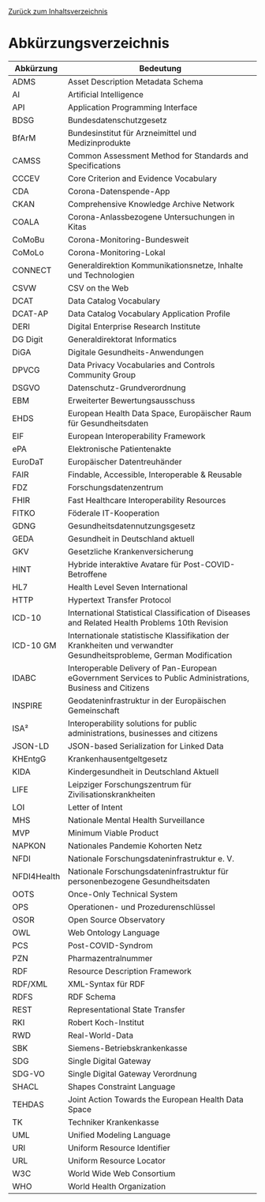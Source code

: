 [Zurück zum Inhaltsverzeichnis](https://healthdcat-ap-de.github.io/healthdcat-ap.de/report_stage_1.html)
# Abkürzungsverzeichnis
| Abkürzung | Bedeutung 
| --- | --- 
| ADMS | Asset Description Metadata Schema 
| AI | Artificial Intelligence
| API | Application Programming Interface
| BDSG | Bundesdatenschutzgesetz 
| BfArM | Bundesinstitut für Arzneimittel und Medizinprodukte 
| CAMSS | Common Assessment Method for Standards and Specifications 
| CCCEV | Core Criterion and Evidence Vocabulary 
| CDA | Corona-Datenspende-App 
| CKAN | Comprehensive Knowledge Archive Network 
| COALA | Corona-Anlassbezogene Untersuchungen in Kitas 
| CoMoBu | Corona-Monitoring-Bundesweit 
| CoMoLo | Corona-Monitoring-Lokal 
| CONNECT | Generaldirektion Kommunikationsnetze, Inhalte und Technologien 
| CSVW | CSV on the Web 
| DCAT | Data Catalog Vocabulary 
| DCAT-AP | Data Catalog Vocabulary Application Profile 
| DERI | Digital Enterprise Research Institute 
| DG Digit | Generaldirektorat Informatics 
| DiGA | Digitale Gesundheits-Anwendungen 
| DPVCG | Data Privacy Vocabularies and Controls Community Group 
| DSGVO | Datenschutz-Grundverordnung 
| EBM | Erweiterter Bewertungsausschuss 
| EHDS | European Health Data Space, Europäischer Raum für Gesundheitsdaten 
| EIF | European Interoperability Framework 
| ePA | Elektronische Patientenakte 
| EuroDaT | Europäischer Datentreuhänder 
| FAIR | Findable, Accessible, Interoperable & Reusable 
| FDZ | Forschungsdatenzentrum 
| FHIR | Fast Healthcare Interoperability Resources 
| FITKO | Föderale IT-Kooperation 
| GDNG | Gesundheitsdatennutzungsgesetz 
| GEDA | Gesundheit in Deutschland aktuell 
| GKV | Gesetzliche Krankenversicherung 
| HINT | Hybride interaktive Avatare für Post-COVID-Betroffene 
| HL7 | Health Level Seven International 
| HTTP | Hypertext Transfer Protocol 
| ICD-10 | International Statistical Classification of Diseases and Related Health Problems 10th Revision 
| ICD-10 GM | Internationale statistische Klassifikation der Krankheiten und verwandter Gesundheitsprobleme, German Modification 
| IDABC | Interoperable Delivery of Pan-European eGovernment Services to Public Administrations, Business and Citizens 
| INSPIRE | Geodateninfrastruktur in der Europäischen Gemeinschaft 
| ISA² | Interoperability solutions for public administrations, businesses and citizens 
| JSON-LD | JSON-based Serialization for Linked Data 
| KHEntgG | Krankenhausentgeltgesetz 
| KIDA | Kindergesundheit in Deutschland Aktuell 
| LIFE | Leipziger Forschungszentrum für Zivilisationskrankheiten 
| LOI | Letter of Intent 
| MHS | Nationale Mental Health Surveillance 
| MVP | Minimum Viable Product 
| NAPKON | Nationales Pandemie Kohorten Netz 
| NFDI | Nationale Forschungsdateninfrastruktur e. V. 
| NFDI4Health | Nationale Forschungsdateninfrastruktur für personenbezogene Gesundheitsdaten 
| OOTS | Once-Only Technical System 
| OPS | Operationen- und Prozedurenschlüssel 
| OSOR | Open Source Observatory 
| OWL | Web Ontology Language 
| PCS | Post-COVID-Syndrom 
| PZN | Pharmazentralnummer 
| RDF | Resource Description Framework 
| RDF/XML | XML-Syntax für RDF 
| RDFS | RDF Schema 
| REST | Representational State Transfer 
| RKI | Robert Koch-Institut 
| RWD | Real-World-Data 
| SBK | Siemens-Betriebskrankenkasse 
| SDG | Single Digital Gateway 
| SDG-VO | Single Digital Gateway Verordnung 
| SHACL | Shapes Constraint Language 
| TEHDAS | Joint Action Towards the European Health Data Space 
| TK | Techniker Krankenkasse 
| UML | Unified Modeling Language 
| URI | Uniform Resource Identifier 
| URL | Uniform Resource Locator 
| W3C | World Wide Web Consortium 
| WHO | World Health Organization 